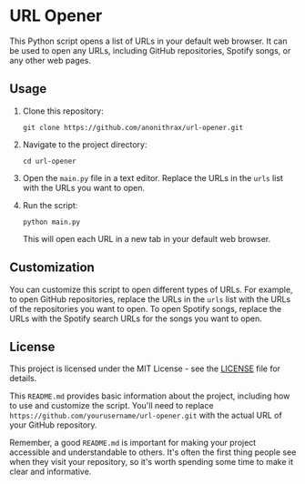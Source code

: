 # URL Opener

This Python script opens a list of URLs in your default web browser. It can be used to open any URLs, including GitHub repositories, Spotify songs, or any other web pages.

## Usage

1. Clone this repository:

   ```
   git clone https://github.com/anonithrax/url-opener.git
   ```

2. Navigate to the project directory:

   ```
   cd url-opener
   ```

3. Open the `main.py` file in a text editor. Replace the URLs in the `urls` list with the URLs you want to open.

4. Run the script:

   ```
   python main.py
   ```

   This will open each URL in a new tab in your default web browser.

## Customization

You can customize this script to open different types of URLs. For example, to open GitHub repositories, replace the URLs in the `urls` list with the URLs of the repositories you want to open. To open Spotify songs, replace the URLs with the Spotify search URLs for the songs you want to open.

## License

This project is licensed under the MIT License - see the [LICENSE](LICENSE) file for details.

This `README.md` provides basic information about the project, including how to use and customize the script. You'll need to replace `https://github.com/yourusername/url-opener.git` with the actual URL of your GitHub repository.

Remember, a good `README.md` is important for making your project accessible and understandable to others. It's often the first thing people see when they visit your repository, so it's worth spending some time to make it clear and informative.
